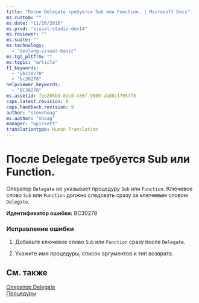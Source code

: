 ```yaml
---
title: "После Delegate требуется Sub или Function. | Microsoft Docs"
ms.custom: ""
ms.date: "11/16/2016"
ms.prod: "visual-studio-dev14"
ms.reviewer: ""
ms.suite: ""
ms.technology: 
  - "devlang-visual-basic"
ms.tgt_pltfrm: ""
ms.topic: "article"
f1_keywords: 
  - "vbc30278"
  - "bc30278"
helpviewer_keywords: 
  - "BC30278"
ms.assetid: fee206b9-8dc0-436f-9909-abd8c17957f8
caps.latest.revision: 9
caps.handback.revision: 9
author: "stevehoag"
ms.author: "shoag"
manager: "wpickett"
translationtype: Human Translation
---
```

# После Delegate требуется Sub или Function.
Оператор `Delegate` не указывает процедуру `Sub` или `Function`. Ключевое слово `Sub` или `Function` должно следовать сразу за ключевым словом `Delegate`.  
  
 **Идентификатор ошибки:** BC30278  
  
### Исправление ошибки  
  
1.  Добавьте ключевое слово `Sub` или `Function` сразу после `Delegate`.  
  
2.  Укажите имя процедуры, список аргументов и тип возврата.  
  
## См. также  
 [Оператор Delegate](../../visual-basic/language-reference/statements/delegate-statement.md)   
 [Процедуры](../../visual-basic/programming-guide/language-features/procedures/index.md)